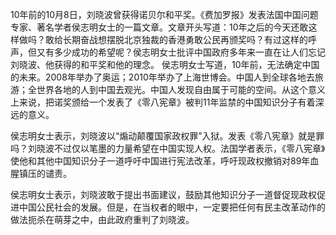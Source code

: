 10年前的10月8日，刘晓波曾获得诺贝尔和平奖。《费加罗报》发表法国中国问题专家、著名学者侯志明女士的一篇文章。文章开头写道：10年之后的今天还敢这样做吗？敢给长期奋战想摆脱北京独裁的香港勇敢公民再颁奖吗？有过这样的呼声，但又有多少成功的希望呢？侯志明女士批评中国政府多年来一直在让人们忘记刘晓波、他获得的和平奖和他的理念。 侯志明女士写道，10年前，无法确定中国的未来。2008年举办了奥运；2010年举办了上海世博会。中国人到全球各地去旅游；全世界各地的人到中国去观光。中国人发现自由属于可能的空间。从这个意义上来说，把诺奖颁给一个发表了《零八宪章》被判11年监禁的中国知识分子有着深远的意义。 

侯志明女士表示，刘晓波以“煽动颠覆国家政权罪”入狱。发表《零八宪章》就是罪吗？刘晓波不过仅以笔墨的力量希望在中国实现人权。法国学者表示，《零八宪章》使他和其他中国知识分子一道呼吁中国进行宪法改革，呼吁现政权撤销对89年血腥镇压的谴责。 

侯志明女士表示，刘晓波敢于提出书面建议，鼓励其他知识分子一道督促现政权促进中国公民社会的发展。但是，在当权者的眼中，一定要把任何有民主改革动作的做法扼杀在萌芽之中，由此政府重判了刘晓波。